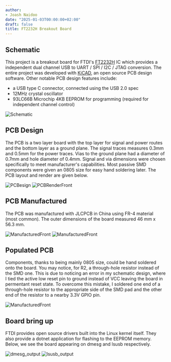 ```yaml
---
author:
- Joash Naidoo
date: "2025-01-03T00:00:00+02:00"
draft: false
title: FT2232H Breakout Board
---
```

## Schematic

This project is a breakout board for FTDI's [FT2232H](https://ftdichip.com/products/ft2232hq/) IC which provides a independent dual channel USB to UART / SPI / I2C / JTAG conversion. The entire project was developed with [KiCAD](https://www.kicad.org/), an open source PCB design software. Other notable PCB design features include:
- a USB type C connector, connected using the USB 2.0 spec
- 12MHz crystal oscillator
- 93LC66B Microchip 4KB EEPROM for programming (required for independent channel control)

![Schematic](/ft2232h_breakout/schematic.jpg)

## PCB Design

The PCB is a two layer board with the top layer for signal and power routes and the bottom layer as a ground plane. The signal traces measures 0.3mm and 0.5mm for the power traces. Vias to the ground plane had a diameter of 0.7mm and hole diameter of 0.4mm. Signal and via dimensions were chosen specifically to meet manufacturer's capabilities. Most passive SMD components were given an 0805 size for easy hand soldering later. The PCB layout and render are given below.

![PCBesign](/ft2232h_breakout/front_pcb.jpg)
![PCBRenderFront](/ft2232h_breakout/pcb_render_front.jpg)

## PCB Manufactured

The PCB was manufactured with JLCPCB in China using FR-4 material (most common). The outer dimensions of the board measured 46 mm x 56.3 mm.

![ManufacturedFront](/ft2232h_breakout/manufactured_front.jpeg)
![ManufacturedFront](/ft2232h_breakout/manufactured_back.jpeg)

## Populated PCB

Components, thanks to being mainly 0805 size, could be hand soldered onto the board. You may notice, for R2, a through-hole resistor instead of the SMD one. This is due to noticing an error in my schematic design, where I tied the active low reset pin to ground instead of VCC leaving the board in permentant reset state. To overcome this mistake, I soldered one end of a through-hole resistor to the appropriate side of the SMD pad and the other end of the resistor to a nearby 3.3V GPIO pin.

![ManufacturedFront](/ft2232h_breakout/assembled_front.jpeg)

## Board bring up

FTDI provides open source drivers built into the Linux kernel itself. They also provide a dotnet application for flashing to the EEPROM memory. Below, we see the board appearing on dmesg and lsusb respectively. 

![dmesg_output](/ft2232h_breakout/dmesg.jpg)
![lsusb_output](/ft2232h_breakout/lsusb.jpg)
